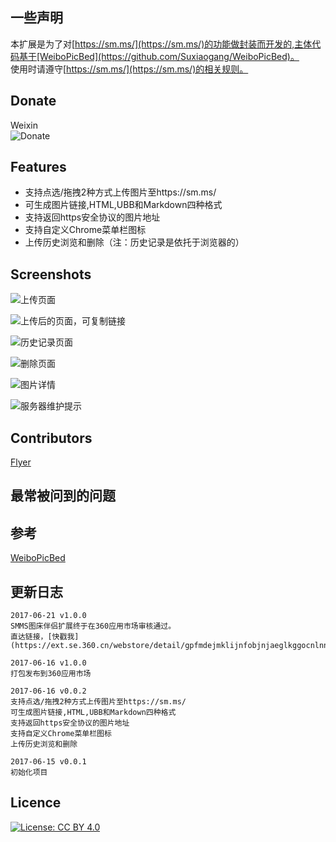 ##  一些声明  

本扩展是为了对[https://sm.ms/](https://sm.ms/)的功能做封装而开发的,主体代码基于[WeiboPicBed](https://github.com/Suxiaogang/WeiboPicBed)。  
使用时请遵守[https://sm.ms/](https://sm.ms/)的相关规则。

##  Donate
Weixin  
![Donate](https://ooo.0o0.ooo/2017/06/16/59435b632d79e.png)

##  Features  

- 支持点选/拖拽2种方式上传图片至https://sm.ms/
- 可生成图片链接,HTML,UBB和Markdown四种格式
- 支持返回https安全协议的图片地址
- 支持自定义Chrome菜单栏图标
- 上传历史浏览和删除（注：历史记录是依托于浏览器的）

##  Screenshots  

![上传页面](https://ooo.0o0.ooo/2017/06/16/59439b6e7e782.png)

![上传后的页面，可复制链接](https://ooo.0o0.ooo/2017/06/16/59439ba9503cd.png)

![历史记录页面](https://ooo.0o0.ooo/2017/06/16/59439bbe66f41.png)  

![删除页面](https://ooo.0o0.ooo/2017/06/16/59439bd541d6c.png)  

![图片详情](https://ooo.0o0.ooo/2017/06/16/59439beacedff.png)  

![服务器维护提示](https://ooo.0o0.ooo/2017/06/16/59439c1eefb78.png)

## Contributors
[Flyer](https://github.com/ashidamana/) 

##  最常被问到的问题

##  参考  

[WeiboPicBed](https://github.com/Suxiaogang/WeiboPicBed)

##  更新日志  

```
2017-06-21 v1.0.0  
SMMS图床伴侣扩展终于在360应用市场审核通过。  
直达链接，[快戳我](https://ext.se.360.cn/webstore/detail/gpfmdejmklijnfobjnjaeglkggocnlnn)  

2017-06-16 v1.0.0  
打包发布到360应用市场

2017-06-16 v0.0.2
支持点选/拖拽2种方式上传图片至https://sm.ms/
可生成图片链接,HTML,UBB和Markdown四种格式  
支持返回https安全协议的图片地址  
支持自定义Chrome菜单栏图标  
上传历史浏览和删除  

2017-06-15 v0.0.1  
初始化项目
```

##  Licence  

[![License: CC BY 4.0](https://img.shields.io/badge/License-CC%20BY%204.0-lightgrey.svg)](http://creativecommons.org/licenses/by/4.0/)
